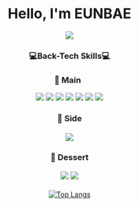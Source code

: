 <h1 align="center">
  Hello, I'm EUNBAE
</h1>

<div align="center">
  <img width="auto" src=https://user-images.githubusercontent.com/96857114/183391948-7af9941c-df44-4a10-81ce-37bed78299e3.jpeg>

  <h3>
  💻Back-Tech Skills💻
  </h3>
  <h3>
    🥘 Main
    &nbsp
  </h3>
  <img src="https://img.shields.io/badge/Python-3766AB?style=flat-square&logo=Python&logoColor=white"/>
  <img src="https://img.shields.io/badge/Django-092E20?style=flat-square&logo=Django&logoColor=white"/>
  <img src="https://img.shields.io/badge/MySQL-4479A1?style=flat-square&logo=MySQL&logoColor=white"/>
  <img src="https://img.shields.io/badge/FastAPI-005571?style=flat-square&logo=fastapi"/>
  <img src="https://img.shields.io/badge/HTML5-E34F26?style=flat-square&logo=HTML5&logoColor=white"/>
  <img src="https://img.shields.io/badge/Git-F05032?style=flat-square&logo=Git&logoColor=white"/>
  <img src="https://img.shields.io/badge/GitHub-181717?style=flat-square&logo=GitHub&logoColor=white"/>
  <h3>
    🍮 Side
  </h3>
  <h4>
    <img src="https://img.shields.io/badge/CSS3-1572B6?style=flat-square&logo=CSS3&logoColor=white"/>
  </h4>
  <h3>
    🍨 Dessert
  </h3>
  <h4>
    <img src="https://img.shields.io/badge/Amazon AWS-232F3E?style=flat-square&logo=Amazon&AWS&logoColor=white"/>
    <img src="https://img.shields.io/badge/HEROKU-430098?style=flat-square&logo=HEROKU&logoColor=white"/>
  </h4>
  
  [![Top Langs](https://github-readme-stats.vercel.app/api/top-langs/?username=Juneunbae&layout=compact&theme=tokyonight)](https://github.com/anuraghazra/github-readme-stats)
  
</div>
<!--
**Juneunbae/Juneunbae** is a ✨ _special_ ✨ repository because its `README.md` (this file) appears on your GitHub profile.

Here are some ideas to get you started:

- 🔭 I’m currently working on ...
- 🌱 I’m currently learning ...
- 👯 I’m looking to collaborate on ...
- 🤔 I’m looking for help with ...
- 💬 Ask me about ...
- 📫 How to reach me: ...
- 😄 Pronouns: ...
- ⚡ Fun fact: ...
-->
